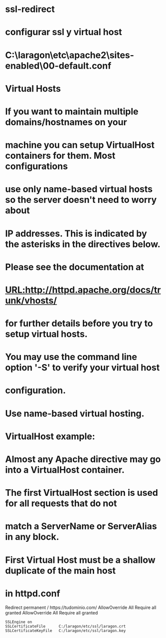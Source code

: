 ﻿# ssl-redirect

# configurar ssl y virtual host

# C:\laragon\etc\apache2\sites-enabled\00-default.conf


#
# Virtual Hosts
#
# If you want to maintain multiple domains/hostnames on your
# machine you can setup VirtualHost containers for them. Most configurations
# use only name-based virtual hosts so the server doesn't need to worry about
# IP addresses. This is indicated by the asterisks in the directives below.
#
# Please see the documentation at
# <URL:http://httpd.apache.org/docs/trunk/vhosts/>
# for further details before you try to setup virtual hosts.
#
# You may use the command line option '-S' to verify your virtual host
# configuration.

#
# Use name-based virtual hosting.
#

#
# VirtualHost example:
# Almost any Apache directive may go into a VirtualHost container.
# The first VirtualHost section is used for all requests that do not
# match a ServerName or ServerAlias in any <VirtualHost> block.
#

# First Virtual Host must be a shallow duplicate of the main host
# in httpd.conf
<VirtualHost _default_:80>
	Redirect permanent / https://tudominio.com/
    <Directory "C:/laragon/www/portal/portal/web/">
        AllowOverride All
        Require all granted
    </Directory>
</VirtualHost>
<VirtualHost _default_:443>
    <Directory "C:/laragon/www/portal/portal/web/">
        AllowOverride All
        Require all granted
    </Directory>

    SSLEngine on
    SSLCertificateFile      C:/laragon/etc/ssl/laragon.crt
    SSLCertificateKeyFile   C:/laragon/etc/ssl/laragon.key
</VirtualHost>

